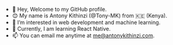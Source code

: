 - 👋 Hey, Welcome to my GitHub profile.
- 😊 My name is Antony Kithinzi (@Tony-MK) from 🇰🇪 (Kenya).
- 👀 I’m interested in web development and machine learning.
- 🌱 Currently, I am learning React Native.
- 📫 You can email me anytime at me@antonykithinzi.com. 
<!---
- 👀 I’m interested in ...
- 🌱 I’m currently learning ...
- 💞️ I’m looking to collaborate on ...
- 📫 How to reach me ...

Tony-MK/Tony-MK is a ✨ special ✨ repository because its `README.md` (this file) appears on your GitHub profile.
You can click the Preview link to take a look at your changes.
--->
